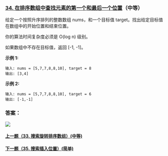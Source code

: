 ### [34. 在排序数组中查找元素的第一个和最后一个位置](https://leetcode-cn.com/problems/find-first-and-last-position-of-element-in-sorted-array/)（中等）

给定一个按照升序排列的整数数组 nums，和一个目标值 target。找出给定目标值在数组中的开始位置和结束位置。

你的算法时间复杂度必须是 O(log n) 级别。

如果数组中不存在目标值，返回 [-1, -1]。

**示例 1:**

```
输入: nums = [5,7,7,8,8,10], target = 8
输出: [3,4]
```

**示例 2:**

```
输入: nums = [5,7,7,8,8,10], target = 6
输出: [-1,-1]
```



### 答案：



![](https://img-blog.csdnimg.cn/20200807155236311.png)

#### [上一题（33. 搜索旋转排序数组）(中等)](https://github.com/sdwwld/leetCode/blob/master/src/main/java/com/wld/java/leetcode/leetCode0033.md)

#### [下一题（35. 搜索插入位置）(简单)](https://github.com/sdwwld/leetCode/blob/master/src/main/java/com/wld/java/leetcode/leetCode0035.md)